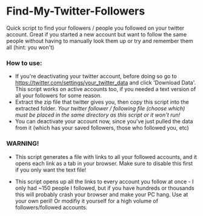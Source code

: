 # Find-My-Twitter-Followers
Quick script to find your followers / people you followed on your twitter account. Great if you started a new account but want to follow the same people without having to manually look them up or try and remember them all (hint: you won't)


### How to use:
- If you're deactivating your twitter account, before doing so go to https://twitter.com/settings/your_twitter_data and click 'Download Data'. This script works on active accounts too, if you needed a text version of all your followers for some reason. 
- Extract the zip file that twitter gives you, then copy this script into the extracted folder. 
*Your twitter follower / following file (choose which) must be placed in the same directory as this script or it won't run!*
- You can deactivate your account now, since you've just pulled the data from it (which has your saved followers, those who followed you, etc)

### WARNING!

- This script generates a file with links to all your followed accounts, and it opens each link as a tab in your browser. Make sure to disable this first if you only want the text file!

- This script opens up all the links to every account you follow at once - I only had ~150 people I followed, but if you have hundreds or thousands this will probably crash your browser and make your PC hang. Use at your own peril! Or modifiy it yourself for a high volume of followers/followed accounts.
